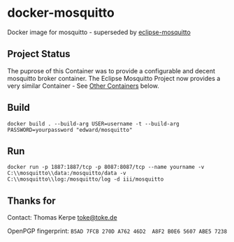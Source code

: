 docker-mosquitto
================

Docker image for mosquitto - superseded by [eclipse-mosquitto](https://hub.docker.com/_/eclipse-mosquitto)


## Project Status

The puprose of this Container was to provide a configurable and decent mosquitto broker container. The Eclipse Mosquitto Project now provides
a very similar Container - See [Other Containers](#other-containers) below.





## Build

	docker build . --build-arg USER=username -t --build-arg PASSWORD=yourpassword "edward/mosquitto"

## Run 
	docker run -p 1887:1887/tcp -p 8087:8087/tcp --name yourname -v C:\\mosquitto\\data:/mosquitto/data -v C:\\mosquitto\\log:/mosquitto/log -d iii/mosquitto
## Thanks for

Contact: Thomas Kerpe [toke@toke.de](mailto:toke@toke.de)

OpenPGP fingerprint: `B5AD 7FCB 270D A762 46D2  A8F2 B0E6 5607 ABE5 7238`

